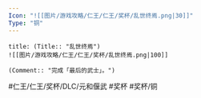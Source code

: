 ```yaml
---
Icon: "![[图片/游戏攻略/仁王/仁王/奖杯/乱世终焉.png|30]]"
Type: "铜"
---
```

```ad-common-bronze-trophy
title: (Title:: "乱世终焉")
![[图片/游戏攻略/仁王/仁王/奖杯/乱世终焉.png|100]]

(Comment:: "完成「最后的武士」。")
```

#仁王/仁王/奖杯/DLC/元和偃武 #奖杯 #奖杯/铜
